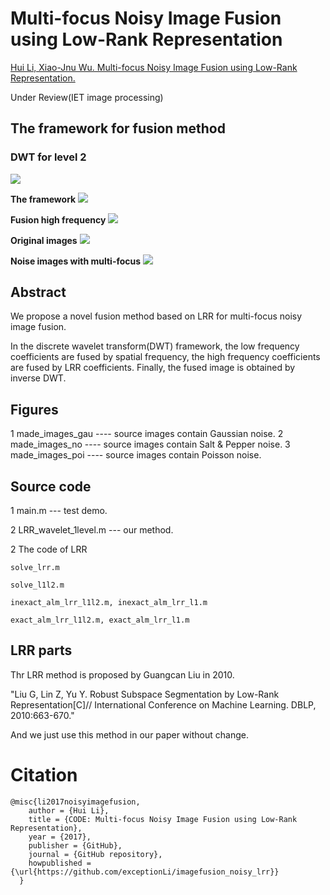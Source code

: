# Multi-focus Noisy Image Fusion using Low-Rank Representation

[Hui Li, Xiao-Jnu Wu. Multi-focus Noisy Image Fusion using Low-Rank Representation.](https://arxiv.org/abs/1804.09325)

Under Review(IET image processing)

## The framework for fusion method

### <b>DWT for level 2</b>
![](https://github.com/exceptionLi/imagefusion_noisy_lrr/blob/master/framework/dwt_images.png)

<b>The framework</b>
![](https://github.com/exceptionLi/imagefusion_noisy_lrr/blob/master/framework/framework.png)

<b>Fusion high frequency</b>
![](https://github.com/exceptionLi/imagefusion_noisy_lrr/blob/master/framework/fusion_high.png)

<b>Original images</b>
![](https://github.com/exceptionLi/imagefusion_noisy_lrr/blob/master/framework/original_images.png)

<b>Noise images with multi-focus</b>
![](https://github.com/exceptionLi/imagefusion_noisy_lrr/blob/master/framework/nosie_example.png)

## Abstract

We propose a novel fusion method based on LRR for multi-focus noisy image fusion. 

In the discrete wavelet transform(DWT) framework, the low frequency coefficients are fused by spatial frequency, the high frequency coefficients are fused by LRR coefficients. Finally, the fused image is obtained by inverse DWT. 


## Figures
1 made_images_gau ---- source images contain Gaussian noise.
2 made_images_no  ---- source images contain Salt & Pepper noise.
3 made_images_poi ---- source images contain Poisson noise.


## Source code
1 main.m --- test demo.

2 LRR_wavelet_1level.m --- our method.

2 The code of LRR

	solve_lrr.m

	solve_l1l2.m

	inexact_alm_lrr_l1l2.m, inexact_alm_lrr_l1.m

	exact_alm_lrr_l1l2.m, exact_alm_lrr_l1.m

## LRR parts
Thr LRR method is proposed by Guangcan Liu in 2010.

"Liu G, Lin Z, Yu Y. Robust Subspace Segmentation by Low-Rank Representation[C]// International Conference on Machine Learning. DBLP, 2010:663-670."

And we just use this method in our paper without change.


# Citation
```
@misc{li2017noisyimagefusion,
    author = {Hui Li},
    title = {CODE: Multi-focus Noisy Image Fusion using Low-Rank Representation},
    year = {2017},
    publisher = {GitHub},
    journal = {GitHub repository},
    howpublished = {\url{https://github.com/exceptionLi/imagefusion_noisy_lrr}}
  }
```

